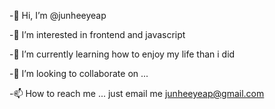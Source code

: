 -👋 Hi, I’m @junheeyeap

-👀 I’m interested in frontend and javascript

-🌱 I’m currently learning how to enjoy my life than i did

-💞️ I’m looking to collaborate on ...

-📫 How to reach me ... just email me junheeyeap@gmail.com
